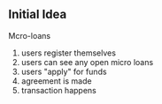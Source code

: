## Initial Idea
Mcro-loans
1. users register themselves
2. users can see any open micro loans
3. users "apply" for funds
4. agreement is made
5. transaction happens
